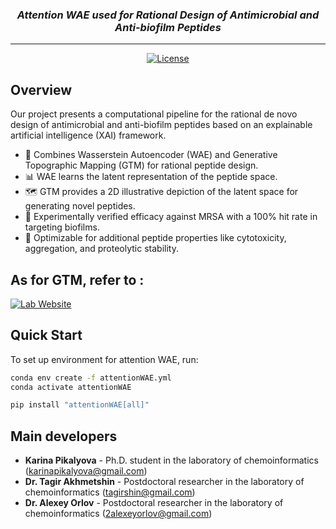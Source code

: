 <div align="center">
    <h3><i>Attention WAE used for Rational Design of Antimicrobial and Anti-biofilm Peptides</i></h3>

---

[![License](https://img.shields.io/badge/license-MIT-green.svg)](https://github.com/yourproject/license)

</div>

## Overview

Our project presents a computational pipeline for the rational de novo design of antimicrobial and anti-biofilm peptides based on an explainable artificial intelligence (XAI) framework.
- 🧬 Combines Wasserstein Autoencoder (WAE) and Generative Topographic Mapping (GTM) for rational peptide design.
- 📊 WAE learns the latent representation of the peptide space.
- 🗺️ GTM provides a 2D illustrative depiction of the latent space for generating novel peptides.
- 🔬 Experimentally verified efficacy against MRSA with a 100% hit rate in targeting biofilms.
- 🚀 Optimizable for additional peptide properties like cytotoxicity, aggregation, and proteolytic stability.

## As for GTM, refer to :
[![Lab Website](https://img.shields.io/badge/Website-Laboratory%20of%20Chemoinformatics-blue)](http://complex-matter.unistra.fr/en/research-teams/laboratory-of-chemoinformatics/software-development/#c88715)


## Quick Start

To set up environment for attention WAE, run:

```bash
conda env create -f attentionWAE.yml
conda activate attentionWAE

pip install "attentionWAE[all]"
```

## Main developers
- **Karina Pikalyova** - Ph.D. student in the laboratory of chemoinformatics (karinapikalyova@gmail.com)
- **Dr. Tagir Akhmetshin** - Postdoctoral researcher in the laboratory of chemoinformatics (tagirshin@gmail.com)
- **Dr. Alexey Orlov** - Postdoctoral researcher in the laboratory of chemoinformatics (2alexeyorlov@gmail.com)


